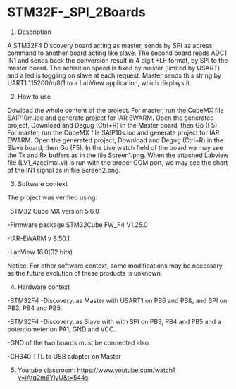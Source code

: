 # STM32F-_SPI_2Boards

1. Description

A STM32F4 Discovery board acting as master, sends by SPI aa adress command to another board acting like slave. The second board reads ADC1 IN1 and sends back the conversion result in 4 digit +LF format, by SPI to the master board.
The achisition speed is fixed by master (limited by USART) and a led is toggling on slave at each request.
Master sends this string by UART1 115200/n/8/1 to a LabView application, which displays it. 

2. How to use

Dowload the whole content of the project.
For master, run the CubeMX file SAIP10m.ioc and generate project for IAR EWARM. Open the generated project, Download and Degug (Ctrl+R) in the Master board, then Go (F5).
For master, run the CubeMX file SAIP10s.ioc and generate project for IAR EWARM. Open the generated project, Download and Degug (Ctrl+R) in the Slave board, then Go (F5).
In the Live watch field of the board we may see the Tx and Rx buffers as in the file Screen1.png.
When the attached Labview file (LV1_4zecimal.vi) is run with the proper COM port, we may see the chart of the IN1 signal as in file Screen2.png.  

3. Software context

The project was verified using:

-STM32 Cube MX version 5.6.0

-Firmware package STM32Cube FW_F4 V1.25.0

-IAR-EWARM v 8.50.1.

-LabView 16.0(32 bits)

Notice: For other software context, some modifications may be necessary, as the future evolution of these products is unknown.

4. Hardware context

-STM32F4 -Discovery, as Master with USART1 on PB6 and PB&, and SPI on PB3, PB4 and PB5.

-STM32F4 -Discovery, as Slave with with SPI on PB3, PB4 and PB5 and a potentiometer on PA1, GND and VCC.

-GND of the two boards must be connected also.

-CH340  TTL to USB adapter on Master

5. Youtube classroom: https://www.youtube.com/watch?v=iAtq2m6YlyU&t=544s
